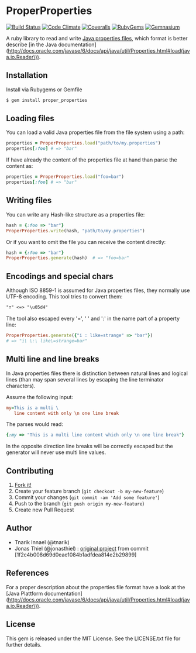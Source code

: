 # ProperProperties

[![Build Status](http://img.shields.io/travis/tnarik/proper_properties.svg)](https://travis-ci.org/tnarik/proper_properties)
[![Code Climate](http://img.shields.io/codeclimate/github/tnarik/proper_properties.svg)](https://codeclimate.com/github/tnarik/proper_properties)
[![Coveralls](http://img.shields.io/coveralls/tnarik/proper_properties.svg)](https://coveralls.io/r/tnarik/proper_properties)
[![RubyGems](http://img.shields.io/gem/v/proper_properties.svg)](http://rubygems.org/gems/proper_properties)
[![Gemnasium](http://img.shields.io/gemnasium/tnarik/proper_properties.svg)](https://gemnasium.com/tnarik/proper_properties)

A ruby library to read and write [Java properties files](http://en.wikipedia.org/wiki/.properties), which format is better describe [in the Java documentation](http://docs.oracle.com/javase/6/docs/api/java/util/Properties.html#load(java.io.Reader\)).

## Installation

Install via Rubygems or Gemfile

```zsh
$ gem install proper_properties
```

## Loading files

You can load a valid Java properties file from the file system using a path:

```ruby
properties = ProperProperties.load("path/to/my.properties")
properties[:foo] # => "bar"
```

If have already the content of the properties file at hand than parse the content as:

```ruby
properties = ProperProperties.load("foo=bar")
properties[:foo] # => "bar"
```

## Writing files

You can write any Hash-like structure as a properties file:

```ruby
hash = {:foo => "bar"}
ProperProperties.write(hash, "path/to/my.properties")
```

Or if you want to omit the file you can receive the content directly:

```ruby
hash = {:foo => "bar"}
ProperProperties.generate(hash)  # => "foo=bar"
```

## Encodings and special chars

Although ISO 8859-1 is assumed for Java properties files, they normally use UTF-8 encoding. This tool tries to convert them:

```
"ה" <=> "\u05d4"
```

The tool also escaped every '=', ' ' and ':' in the name part of a property line:

```ruby
ProperProperties.generate({"i : like=strange" => "bar"}) 
# => "i\ \:\ like\=strange=bar"
```

## Multi line and line breaks

In Java properties files there is distinction between natural lines and logical lines (than may span several lines by escaping the line terminator characters). 

Assume the following input:

```ini
my=This is a multi \
   line content with only \n one line break
```

The parses would read:

```ruby
{:my => "This is a multi line content which only \n one line break"}
```

In the opposite direction line breaks will be correctly escaped but the generator will never use multi line values.

## Contributing

1. [Fork it!](https://github.com/tnarik/proper_properties/fork)
2. Create your feature branch (`git checkout -b my-new-feature`)
3. Commit your changes (`git commit -am 'Add some feature'`)
4. Push to the branch (`git push origin my-new-feature`)
5. Create new Pull Request

## Author

- Tnarik Innael (@tnarik)
- Jonas Thiel (@jonasthiel) : [original project](https://github.com/jnbt/java-properties) from commit [1f2c4b008d69d0eae1084b1adfdea814e2b29899]

## References

For a proper description about the properties file format have a look at the [Java Plattform documentation](http://docs.oracle.com/javase/6/docs/api/java/util/Properties.html#load(java.io.Reader\)).

## License

This gem is released under the MIT License. See the LICENSE.txt file for further details.
